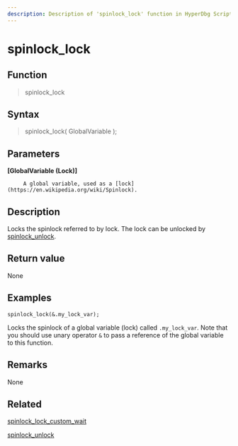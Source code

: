 ```yaml
---
description: Description of 'spinlock_lock' function in HyperDbg Scripts
---
```


# spinlock_lock

## Function

> spinlock_lock

## Syntax

> spinlock_lock( GlobalVariable );

## Parameters

**\[GlobalVariable (Lock)]**

```
     A global variable, used as a [lock](https://en.wikipedia.org/wiki/Spinlock).
```

## Description

Locks the spinlock referred to by lock. The lock can be unlocked by [spinlock_unlock](https://docs.hyperdbg.org/commands/scripting-language/functions/spinlocks/spinlock_unlock).

## Return value

None

## Examples

`spinlock_lock(&.my_lock_var);`

Locks the spinlock of a global variable (lock) called `.my_lock_var`. Note that you should use unary operator `&` to pass a reference of the global variable to this function.

## **Remarks**

None

## Related

[spinlock_lock_custom_wait](https://docs.hyperdbg.org/commands/scripting-language/functions/spinlocks/spinlock_lock_custom_wait)

[spinlock_unlock](https://docs.hyperdbg.org/commands/scripting-language/functions/spinlocks/spinlock_unlock)
